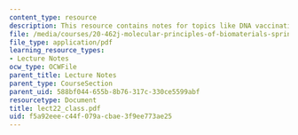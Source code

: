 ```yaml
---
content_type: resource
description: This resource contains notes for topics like DNA vaccination.
file: /media/courses/20-462j-molecular-principles-of-biomaterials-spring-2006/f5a92eeec44f079acbae3f9ee773ae25_lect22_class.pdf
file_type: application/pdf
learning_resource_types:
- Lecture Notes
ocw_type: OCWFile
parent_title: Lecture Notes
parent_type: CourseSection
parent_uid: 588bf044-655b-8b76-317c-330ce5599abf
resourcetype: Document
title: lect22_class.pdf
uid: f5a92eee-c44f-079a-cbae-3f9ee773ae25
---
```

